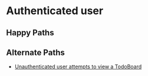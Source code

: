 # Authenticated user

## Happy Paths

## Alternate Paths
- [Unauthenticated user attempts to view a TodoBoard](../flows/viewing-a-todoboard.md#unauthenticated-user-attempts-to-view-a-todoboard)